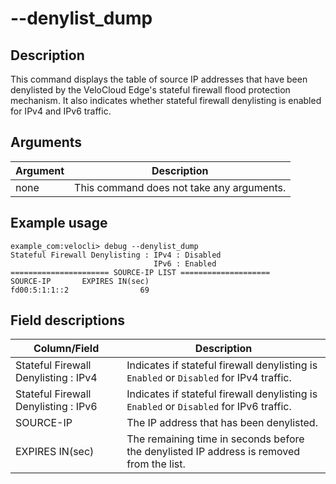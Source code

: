 #	--denylist_dump

##	Description
This command displays the table of source IP addresses that have been denylisted by the VeloCloud Edge's stateful firewall flood protection mechanism. It also indicates whether stateful firewall denylisting is enabled for IPv4 and IPv6 traffic.

##  Arguments
| Argument | Description |
|---|---|
| none | This command does not take any arguments. |

##  Example usage
```
example_com:velocli> debug --denylist_dump
Stateful Firewall Denylisting : IPv4 : Disabled
                                IPv6 : Enabled
====================== SOURCE-IP LIST ====================
SOURCE-IP       EXPIRES IN(sec)
fd00:5:1:1::2                69

```

##  Field descriptions
| Column/Field | Description |
|---|---|
| Stateful Firewall Denylisting : IPv4 | Indicates if stateful firewall denylisting is `Enabled` or `Disabled` for IPv4 traffic. |
| Stateful Firewall Denylisting : IPv6 | Indicates if stateful firewall denylisting is `Enabled` or `Disabled` for IPv6 traffic. |
| SOURCE-IP | The IP address that has been denylisted. |
| EXPIRES IN(sec) | The remaining time in seconds before the denylisted IP address is removed from the list. |